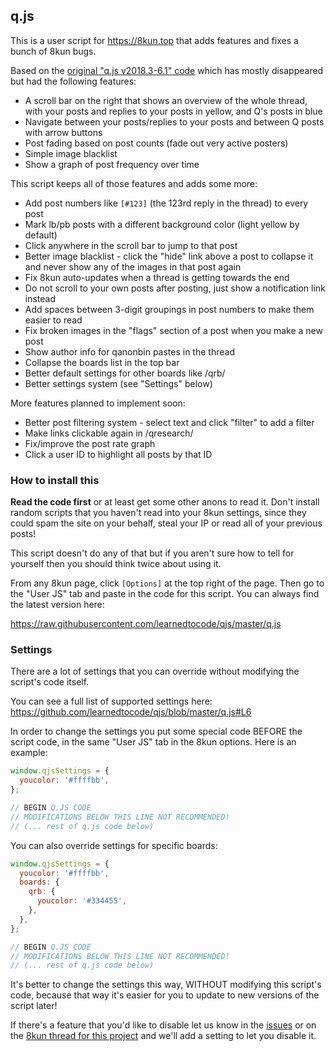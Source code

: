 ## q.js

This is a user script for https://8kun.top that adds features and fixes a bunch of 8kun bugs.

Based on the [original "q.js v2018.3-6.1" code](https://duckduckgo.com/?q=q.js+v2018.3-6.1) which has mostly disappeared but had the following features:

- A scroll bar on the right that shows an overview of the whole thread, with your posts and replies to your posts in yellow, and Q's posts in blue
- Navigate between your posts/replies to your posts and between Q posts with arrow buttons
- Post fading based on post counts (fade out very active posters)
- Simple image blacklist
- Show a graph of post frequency over time

This script keeps all of those features and adds some more:

- Add post numbers like `[#123]` (the 123rd reply in the thread) to every post
- Mark lb/pb posts with a different background color (light yellow by default)
- Click anywhere in the scroll bar to jump to that post
- Better image blacklist - click the "hide" link above a post to collapse it and never show any of the images in that post again
- Fix 8kun auto-updates when a thread is getting towards the end
- Do not scroll to your own posts after posting, just show a notification link instead
- Add spaces between 3-digit groupings in post numbers to make them easier to read
- Fix broken images in the "flags" section of a post when you make a new post
- Show author info for qanonbin pastes in the thread
- Collapse the boards list in the top bar
- Better default settings for other boards like /qrb/
- Better settings system (see "Settings" below)

More features planned to implement soon:

- Better post filtering system - select text and click "filter" to add a filter
- Make links clickable again in /qresearch/
- Fix/improve the post rate graph
- Click a user ID to highlight all posts by that ID

### How to install this

**Read the code first** or at least get some other anons to read it. Don't install random scripts that you haven't read into your 8kun settings, since they could spam the site on your behalf, steal your IP or read all of your previous posts!

This script doesn't do any of that but if you aren't sure how to tell for yourself then you should think twice about using it.

From any 8kun page, click `[Options]` at the top right of the page. Then go to the "User JS" tab and paste in the code for this script. You can always find the latest version here:

https://raw.githubusercontent.com/learnedtocode/qjs/master/q.js

### Settings

There are a lot of settings that you can override without modifying the script's code itself.

You can see a full list of supported settings here: https://github.com/learnedtocode/qjs/blob/master/q.js#L6

In order to change the settings you put some special code BEFORE the script code, in the same "User JS" tab in the 8kun options. Here is an example:

```js
window.qjsSettings = {
  youcolor: '#ffffbb',
};

// BEGIN Q.JS CODE
// MODIFICATIONS BELOW THIS LINE NOT RECOMMENDED!
// (... rest of q.js code below)
```

You can also override settings for specific boards:

```js
window.qjsSettings = {
  youcolor: '#ffffbb',
  boards: {
    qrb: {
      youcolor: '#334455',
    },
  },
};

// BEGIN Q.JS CODE
// MODIFICATIONS BELOW THIS LINE NOT RECOMMENDED!
// (... rest of q.js code below)
```

It's better to change the settings this way, WITHOUT modifying this script's code, because that way it's easier for you to update to new versions of the script later!

If there's a feature that you'd like to disable let us know in the [issues](https://github.com/learnedtocode/qjs/issues) or on the [8kun thread for this project](https://8kun.top/comms/res/21036.html) and we'll add a setting to let you disable it.
